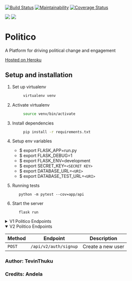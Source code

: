 [![Build Status](https://travis-ci.org/Tevinthuku/Politico.svg?branch=develop)](https://travis-ci.org/Tevinthuku/Politico)
[![Maintainability](https://api.codeclimate.com/v1/badges/65cb6a9e0fc4d16df8ce/maintainability)](https://codeclimate.com/github/Tevinthuku/Politico/maintainability)
[![Coverage Status](https://coveralls.io/repos/github/Tevinthuku/Politico/badge.svg?branch=develop)](https://coveralls.io/github/Tevinthuku/Politico?branch=develop)

![](https://img.shields.io/github/last-commit/Tevinthuku/Politico/develop.svg?style=for-the-badge)
![](https://img.shields.io/pypi/pyversions/flask.svg?style=for-the-badge)

# Politico

A Platform for driving political change and engagement

[Hosted on Heroku](https://tevpolitico.herokuapp.com/)

## Setup and installation

1. Set up virtualenv

   ```bash
        virtualenv venv
   ```

2. Activate virtualenv

   ```bash
        source venv/bin/activate
   ```

3. Install dependencies

   ```bash
        pip install -r requirements.txt
   ```

4. Setup env variables
   - \$ export FLASK_APP=run.py
   - \$ export FLASK_DEBUG=1
   - \$ export FLASK_ENV=development
   - \$ export SECRET_KEY=`<SECRET KEY>`
   - \$ export DATABASE_URL=`<URI>`
   - \$ export DATABASE_TEST_URL=`<URI>`

5) Running tests
   ```
      python -m pytest --cov=app/api
   ```
6) Start the server
   ```
      flask run
   ```

<details>
<summary>V1 Politico Endpoints</summary>

| Method   | Endpoint                             | Description                           |
| -------- | ------------------------------------ | ------------------------------------- |
| `GET`    | `/api/v1/offices`                    | View All offices created by the ADMIN |
| `POST`   | `/api/v1/offices`                    | Post a new office                     |
| `GET`    | `/api/v1/offices/<int:office_id>`    | Get a specific office                 |
| `GET`    | `/api/v1/parties`                    | View all parties created by ADMIN     |
| `POST`   | `/api/v1/parties`                    | Post a new party                      |
| `GET`    | `api/v1/parties/<int:party_id>`      | Get specific party Id                 |
| `PATCH`  | `api/v1/parties/<int:party_id>/name` | Update a party by name                |
| `DELETE` | `api/v1/parties/<int:party_id>`      | Delete a party by Id                  |

</details>

<details open>

<summary>V2 Politico Endpoints</summary>

| Method | Endpoint              | Description       |
| ------ | --------------------- | ----------------- |
| `POST` | `/api/v2/auth/signup` | Create a new user |

</details>

### Author: TevinThuku

### Credits: Andela
